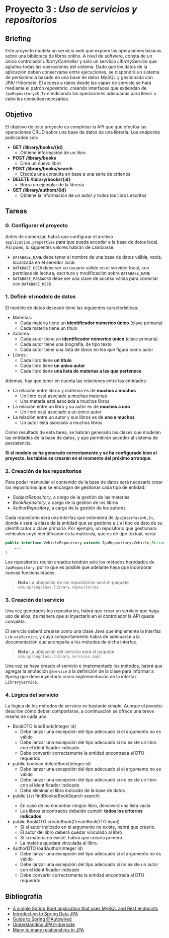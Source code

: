 # Proyecto 3 : _Uso de servicios y repositorios_

## Briefing

Este proyecto modela un servicio web que expone las operaciones básicas
sobre una biblioteca de libros online. A nivel de software, consta de
un único controlador _LibraryController_ y solo un servicio _LibraryService_
que aglutina todas las operaciones del sistema. Dado que los datos de la
aplicación deben conservarse entre ejecuciones, se dispondrá un sistema
de persistencia basado en una base de datos MySQL y gestionada con JPA/
Hibernate. El acceso a datos desde las capas de servicio se hará mediante
el patrón _repositorio_, creando interfaces que extiendan de `JpaRepository<K,T>`
e indicando las operaciones adecuadas para llevar a cabo las consultas
necesarias.

## Objetivo

El objetivo de este proyecto es completar la API que que efectúa las operaciones
CRUD sobre una base de datos de una librería. Los _endpoints_ publicados son:

- **GET /library/books/{id}**
  - Obtiene información de un libro
- **POST /library/books**
  - Crea un nuevo libro
- **POST /library/books/search**
  - Efectúa una consulta en base a una serie de criterios
- **DELETE /library/books/{id}**
  - Borra un ejemplar de la librería
- **GET /library/authors/{id}**
  - Obtiene la información de un autor y todos los libros escritos

## Tareas

### 0. Configurar el proyecto

Antes de comenzar, habrá que configurar el archivo `application.properties`
para que pueda acceder a la base de datos local. Así pues, lo siguientes
valores habrán de cambiarse:
- `DATABASE_NAME` debe tener el nombre de una base de datos válida, vacía,
localizada en el servidor local.
- `DATABASE_USER` debe ser un usuario válido en el servidor local, con 
permisos de lectura, escritura y modificación sobre `DATABASE_NAME`
- `DATABASE_PASSWORD` debe ser una clave de acceso válida para conectar
con `DATABASE_USER`

### 1. Definir el modelo de datos

El modelo de datos deseado tiene las siguientes características:
- Materias:
  - Cada materia tiene un **identificador númerico único** (clave primaria)
  - Cada materia tiene un título
- Autores:
  - Cada autor tiene un **identificador númerico único** (clave primaria)
  - Cada autor tiene una biografía, de tipo texto
  - Cada autor tiene una lista de libros en los que figura como autor
- Libros:
  - Cada libro tiene **un título**
  - Cada libro tiene **un único autor**
  - Cada libro tiene **una lista de materias a las que pertenece**

Ademas, hay que tener en cuenta las relaciones entre las entidades:
- La relación entre libros y materias es de **muchos a muchos**
  - Un libro está asociado a muchas materias
  - Una materia está asociada a muchos libros
- La relación entre un libro y su autor es de **muchos a uno**
  - Un libro está asociado a un único autor
- La relación entre un autor y sus libros es de **uno a muchos**
  - Un autor está asociado a muchos libros

Como resultado de esta tarea, se habrán generado las clases que modelan
las entidades de la base de datos, y que permitirán acceder al sistema
de persistencia. 

**Si el modelo se ha generado correctamente y se
ha configurado bien el proyecto, las tablas se crearán en el momento
del próximo arranque**.

### 2. Creación de los repositorios

Para poder manipular el contenido de la base de datos será necesario
crear los repositorios que se encargan de gestionar cada tipo de entidad:
- _SubjectRepository_, a cargo de la gestión de las materias
- _BookRepository_, a cargo de la gestión de los libros
- _AuthorRepository_, a cargo de la gestión de los autores

Cada repositorio será una interfaz que extenderá de `JpaInterface<K,I>`, 
donde `K` será la clase de la entidad que se gestiona e `I` el tipo de dato
de su identificador o clave primaria. Por ejemplo, un repositorio que 
gestionara vehículos cuyo identificador es la matrícula, que es de tipo textual, 
sería:
```java
public interface VehicleRepository extends JpaRepository<Vehicle,String>{
    ...
}
```
Los repositorios recién creados tendrán solo los métodos heredados de `JpaRepository`,
por lo que es posible que adelante haya que incorporar nuevas funcionalidades.

> **Nota** La ubicación de los repositorios será el paquete `com.springclass.library.repositories`

### 3. Creación del servicio

Una vez generados los repositorios, habrá que crear un servicio que haga
uso de ellos, de manera que al inyectarlo en el controlador la API quede
completa. 

El servicio deberá crearse como una clase Java que implemente la interfaz
`LibraryService`, y cuyo comportamiento habrá de adecuarse a la documentación
que acompaña a los métodos de dicha interfaz.

> **Nota** La ubicación del servicio será el paquete `com.springclass.library.services.impl`

Una vez se haya creado el servicio e implementado los métodos, habrá que 
agregar la anotación `@Service` a la definición de la clase para informar
a _Spring_ que debe inyectarlo como implementación de la interfaz `LibraryService`.

### 4. Lógica del servicio

La lógica de los métodos de servicio es bastante simple. Aunque el _javadoc_ describe
cómo deben comportarse, a continuación se ofrece una breve reseña de cada uno:

- BookDTO loadBook(Integer id)
  - Debe lanzar una excepción del tipo adecuado si el argumento no es válido
  - Debe lanzar una excepción del tipo adecuado si no existe un libro con el identificador indicado
  - Debe convertir correctamente la entidad encontrada al DTO requerido
- public boolean deleteBook(Integer id)
  - Debe lanzar una excepción del tipo adecuado si el argumento no es válido
  - Debe lanzar una excepción del tipo adecuado si no existe un libro con el identificador indicado
  - Debe eliminar el libro indicado de la base de datos
- public List<BookDTO> findBooks(BookSearch search)
  - En caso de no encontrar ningún libro, devolverá una lista vacía
  - Los libros encontrados deberán cumplir **todos los criterios indicados**
- public BookDTO createBook(CreateBookDTO input)
  - Si el autor indicado en el argumento no existe, habrá que crearlo.
  - El autor del libro deberá quedar vinculado al libro
  - Si la materia no existe, habrá que crearla primero.
  - La materia quedará vinculada al libro.
- AuthorDTO loadAuthor(Integer id)
  - Debe lanzar una excepción del tipo adecuado si el argumento no es válido
  - Debe lanzar una excepción del tipo adecuado si no existe un autor con el identificador indicado
  - Debe convertir correctamente la entidad encontrada al DTO requerido
  
## Bibliografía
- [A simple Spring Boot application that uses MySQL and Rest endpoints](https://medium.com/@KkambizZ/a-simple-spring-boot-application-that-uses-mysql-and-rest-endpoints-a71e06400eab)
- [Introduction to Spring Data JPA](https://www.baeldung.com/the-persistence-layer-with-spring-data-jpa)
- [Guide to Spring @Autowired](https://www.baeldung.com/spring-autowire)
- [Understanding JPA/Hibernate](https://www.baeldung.com/jpa-hibernate-associations)
- [Many to many relationships in JPA](https://www.baeldung.com/jpa-many-to-many)